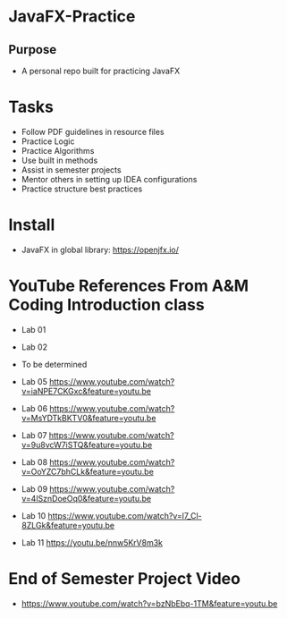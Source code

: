 # JavaFX-Practice

## Purpose
- A personal repo built for practicing JavaFX 

# Tasks

- Follow PDF guidelines in resource files
- Practice Logic 
- Practice Algorithms
- Use built in methods
- Assist in semester projects
- Mentor others in setting up IDEA configurations
- Practice structure best practices 

# Install

- JavaFX in global library: https://openjfx.io/

# YouTube References From A&M Coding Introduction class

- Lab 01
- Lab 02
- To be determined

- Lab 05 https://www.youtube.com/watch?v=iaNPE7CKGxc&feature=youtu.be
- Lab 06 https://www.youtube.com/watch?v=MsYDTkBKTV0&feature=youtu.be
- Lab 07 https://www.youtube.com/watch?v=9u8vcW7iSTQ&feature=youtu.be
- Lab 08 https://www.youtube.com/watch?v=OoYZC7bhCLk&feature=youtu.be
- Lab 09 https://www.youtube.com/watch?v=4lSznDoeOq0&feature=youtu.be
- Lab 10 https://www.youtube.com/watch?v=l7_Cl-8ZLGk&feature=youtu.be
- Lab 11 https://youtu.be/nnw5KrV8m3k

# End of Semester Project Video

- https://www.youtube.com/watch?v=bzNbEbq-1TM&feature=youtu.be
